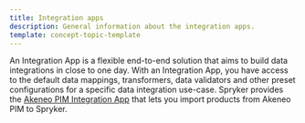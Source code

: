 ```yaml
---
title: Integration apps
description: General information about the integration apps.
template: concept-topic-template
---
```

An Integration App is a flexible end-to-end solution that aims to build data integrations in close to one day. With an Integration App, you have access to the default data mappings, transformers, data validators and other preset configurations for a specific data integration use-case. 
Spryker provides the [Akeneo PIM Integration App](/docs\pbc\all\data-exchange\{{page.version}}spryker-middleware-powered-by-alumio/integration-apps/akeneo-pim-integration-app/akeneo-pim-integration-app.html) that lets you import products from Akeneo PIM to Spryker.
 